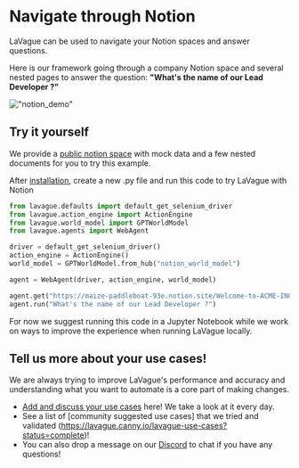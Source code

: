 # Navigate through Notion

LaVague can be used to navigate your Notion spaces and answer questions.

Here is our framework going through a company Notion space and several nested pages to answer the question: **"What's the name of our Lead Developer ?"**


!["notion_demo"](../../assets/notion_demo.gif)

## Try it yourself

We provide a [public notion space](https://maize-paddleboat-93e.notion.site/Welcome-to-ACME-INC-0ac66cd290e3453b93a993e1a3ed272f) with mock data and a few nested documents for you to try this example.

After [installation](../get-started/quick-tour.md), create a new .py file and run this code to try LaVague with Notion

```py
from lavague.defaults import default_get_selenium_driver
from lavague.action_engine import ActionEngine
from lavague.world_model import GPTWorldModel
from lavague.agents import WebAgent

driver = default_get_selenium_driver()
action_engine = ActionEngine()
world_model = GPTWorldModel.from_hub("notion_world_model")

agent = WebAgent(driver, action_engine, world_model)

agent.get("https://maize-paddleboat-93e.notion.site/Welcome-to-ACME-INC-0ac66cd290e3453b93a993e1a3ed272f")
agent.run("What's the name of our Lead Developer ?")
```

For now we suggest running this code in a Jupyter Notebook while we work on ways to improve the experience when running LaVague locally. 

## Tell us more about your use cases!

We are always trying to improve LaVague's performance and accuracy and understanding what you want to automate is a core part of making changes. 

- [Add and discuss your use cases](https://lavague.canny.io/lavague-use-cases) here! We take a look at it every day.
- See a list of [community suggested use cases] that we tried and validated (https://lavague.canny.io/lavague-use-cases?status=complete)!
- You can also drop a message on our [Discord](https://discord.gg/SDxn9KpqX9) to chat if you have any questions!
